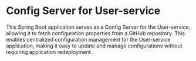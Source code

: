 # Config Server for User-service

This Spring Boot application serves as a Config Server for the User-service, allowing it to fetch configuration properties from a GitHub repository. This enables centralized configuration management for the User-service application, making it easy to update and manage configurations without requiring application redeployment.
